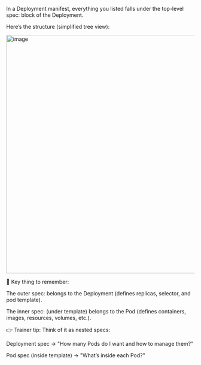 In a Deployment manifest, everything you listed falls under the top-level spec: block of the Deployment.

Here’s the structure (simplified tree view):

<img width="803" height="635" alt="image" src="https://github.com/user-attachments/assets/b3f677d4-022d-4e73-a750-6a2cec32c516" />

🔑 Key thing to remember:

The outer spec: belongs to the Deployment (defines replicas, selector, and pod template).

The inner spec: (under template) belongs to the Pod (defines containers, images, resources, volumes, etc.).

👉 Trainer tip: Think of it as nested specs:

Deployment spec → "How many Pods do I want and how to manage them?"

Pod spec (inside template) → "What’s inside each Pod?"
